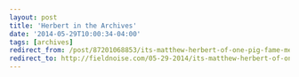 ```yaml
---
layout: post 
title: 'Herbert in the Archives' 
date: '2014-05-29T10:00:34-04:00' 
tags: [archives] 
redirect_from: /post/87201068853/its-matthew-herbert-of-one-pig-fame-messing/
redirect_to: http://fieldnoise.com/05-29-2014/its-matthew-herbert-of-one-pig-fame-messing.html
---
```


  
